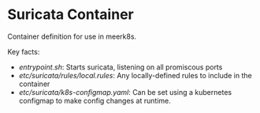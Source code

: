 # Suricata Container

Container definition for use in meerk8s.

Key facts:
 * _entrypoint.sh_: Starts suricata, listening on all promiscous ports
 * _etc/suricata/rules/local.rules_: Any locally-defined rules to include in the container
 * _etc/suricata/k8s-configmap.yaml_: Can be set using a kubernetes configmap to make config changes at runtime.
